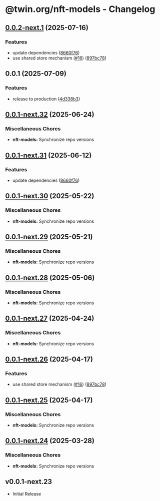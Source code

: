 # @twin.org/nft-models - Changelog

## [0.0.2-next.1](https://github.com/twinfoundation/nft/compare/nft-models-v0.0.2-next.0...nft-models-v0.0.2-next.1) (2025-07-16)


### Features

* update dependencies ([8660f76](https://github.com/twinfoundation/nft/commit/8660f76ca324b0f476e45544cac6bee4b3146c3b))
* use shared store mechanism ([#16](https://github.com/twinfoundation/nft/issues/16)) ([897bc78](https://github.com/twinfoundation/nft/commit/897bc7805248ba1388b2dd03df24c33f1633f344))

## 0.0.1 (2025-07-09)


### Features

* release to production ([4d338b3](https://github.com/twinfoundation/nft/commit/4d338b3e8a4dbccc61a1d1da3c470ba86cefe535))

## [0.0.1-next.32](https://github.com/twinfoundation/nft/compare/nft-models-v0.0.1-next.31...nft-models-v0.0.1-next.32) (2025-06-24)


### Miscellaneous Chores

* **nft-models:** Synchronize repo versions

## [0.0.1-next.31](https://github.com/twinfoundation/nft/compare/nft-models-v0.0.1-next.30...nft-models-v0.0.1-next.31) (2025-06-12)


### Features

* update dependencies ([8660f76](https://github.com/twinfoundation/nft/commit/8660f76ca324b0f476e45544cac6bee4b3146c3b))

## [0.0.1-next.30](https://github.com/twinfoundation/nft/compare/nft-models-v0.0.1-next.29...nft-models-v0.0.1-next.30) (2025-05-22)


### Miscellaneous Chores

* **nft-models:** Synchronize repo versions

## [0.0.1-next.29](https://github.com/twinfoundation/nft/compare/nft-models-v0.0.1-next.28...nft-models-v0.0.1-next.29) (2025-05-21)


### Miscellaneous Chores

* **nft-models:** Synchronize repo versions

## [0.0.1-next.28](https://github.com/twinfoundation/nft/compare/nft-models-v0.0.1-next.27...nft-models-v0.0.1-next.28) (2025-05-06)


### Miscellaneous Chores

* **nft-models:** Synchronize repo versions

## [0.0.1-next.27](https://github.com/twinfoundation/nft/compare/nft-models-v0.0.1-next.26...nft-models-v0.0.1-next.27) (2025-04-24)


### Miscellaneous Chores

* **nft-models:** Synchronize repo versions

## [0.0.1-next.26](https://github.com/twinfoundation/nft/compare/nft-models-v0.0.1-next.25...nft-models-v0.0.1-next.26) (2025-04-17)


### Features

* use shared store mechanism ([#16](https://github.com/twinfoundation/nft/issues/16)) ([897bc78](https://github.com/twinfoundation/nft/commit/897bc7805248ba1388b2dd03df24c33f1633f344))

## [0.0.1-next.25](https://github.com/twinfoundation/nft/compare/nft-models-v0.0.1-next.24...nft-models-v0.0.1-next.25) (2025-04-17)


### Miscellaneous Chores

* **nft-models:** Synchronize repo versions

## [0.0.1-next.24](https://github.com/twinfoundation/nft/compare/nft-models-v0.0.1-next.23...nft-models-v0.0.1-next.24) (2025-03-28)


### Miscellaneous Chores

* **nft-models:** Synchronize repo versions

## v0.0.1-next.23

- Initial Release
